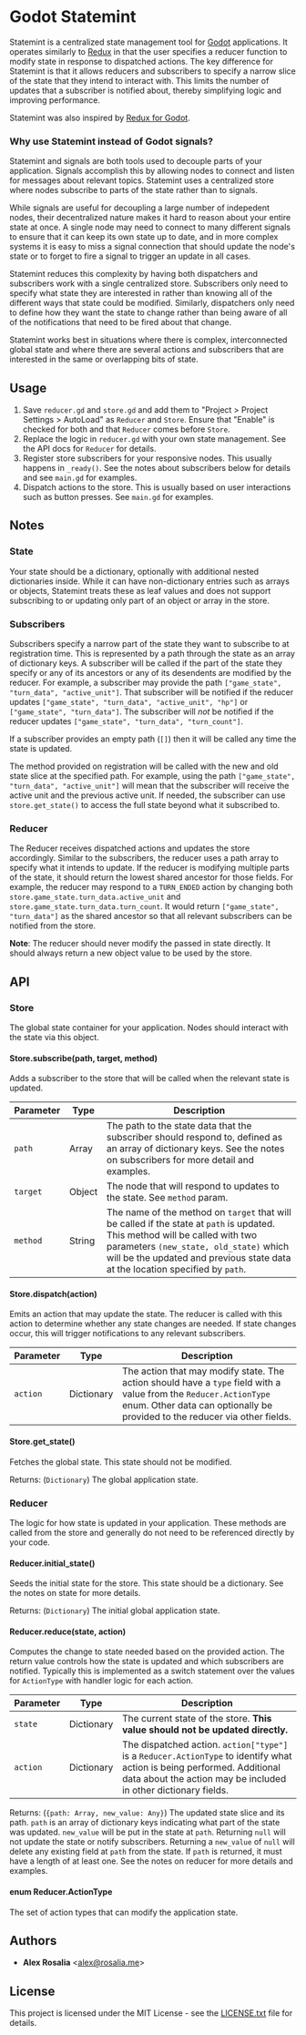 # Godot Statemint

Statemint is a centralized state management tool for [Godot](https://godotengine.org/) applications. It operates similarly to [Redux](https://redux.js.org/) in that the user specifies a reducer function to modify state in response to dispatched actions. The key difference for Statemint is that it allows reducers and subscribers to specify a narrow slice of the state that they intend to interact with. This limits the number of updates that a subscriber is notified about, thereby simplifying logic and improving performance.

Statemint was also inspired by [Redux for Godot](https://github.com/glumpyfish/godot_redux).

### Why use Statemint instead of Godot signals?

Statemint and signals are both tools used to decouple parts of your application. Signals accomplish this by allowing nodes to connect and listen for  messages about relevant topics. Statemint uses a centralized store where nodes subscribe to parts of the state rather than to signals.

While signals are useful for decoupling a large number of indepedent nodes, their decentralized nature makes it hard to reason about your entire state at once. A single node may need to connect to many different signals to ensure that it can keep its own state up to date, and in more complex systems it is easy to miss a signal connection that should update the node's state or to forget to fire a signal to trigger an update in all cases.

Statemint reduces this complexity by having both dispatchers and subscribers work with a single centralized store. Subscribers only need to specify what state they are interested in rather than knowing all of the different ways that state could be modified. Similarly, dispatchers only need to define how they want the state to change rather than being aware of all of the notifications that need to be fired about that change.

Statemint works best in situations where there is complex, interconnected global state and where there are several actions and subscribers that are interested in the same or overlapping bits of state.

## Usage
1. Save `reducer.gd` and `store.gd` and add them to "Project > Project Settings > AutoLoad" as `Reducer` and `Store`. Ensure that "Enable" is checked for both and that `Reducer` comes before `Store`.
1. Replace the logic in `reducer.gd` with your own state management. See the API docs for `Reducer` for details.
1. Register store subscribers for your responsive nodes. This usually happens in `_ready()`. See the notes about subscribers below for details and see `main.gd` for examples.
1. Dispatch actions to the store. This is usually based on user interactions such as button presses. See `main.gd` for examples.

## Notes

### State
Your state should be a dictionary, optionally with additional nested dictionaries inside. While it can have non-dictionary entries such as arrays or objects, Statemint treats these as leaf values and does not support subscribing to or updating only part of an object or array in the store.

### Subscribers
Subscribers specify a narrow part of the state they want to subscribe to at registration time. This is represented by a path through the state as an array of dictionary keys. A subscriber will be called if the part of the state they specify or any of its ancestors or any of its desendents are modified by the reducer. For example, a subscriber may provide the path `["game_state", "turn_data", "active_unit"]`. That subscriber will be notified if the reducer updates `["game_state", "turn_data", "active_unit", "hp"]` or `["game_state", "turn_data"]`. The subscriber will *not* be notified if the reducer updates `["game_state", "turn_data", "turn_count"]`.

If a subscriber provides an empty path (`[]`) then it will be called any time the state is updated.

The method provided on registration will be called with the new and old state slice at the specified path. For example, using the path `["game_state", "turn_data", "active_unit"]` will mean that the subscriber will receive the active unit and the previous active unit. If needed, the subscriber can use `store.get_state()` to access the full state beyond what it subscribed to.

### Reducer
The Reducer receives dispatched actions and updates the store accordingly. Similar to the subscribers, the reducer uses a path array to specify what it intends to update. If the reducer is modifying multiple parts of the state, it should return the lowest shared ancestor for those fields. For example, the reducer may respond to a `TURN_ENDED` action by changing both `store.game_state.turn_data.active_unit` and `store.game_state.turn_data.turn_count`. It would return `["game_state", "turn_data"]` as the shared ancestor so that all relevant subscribers can be notified from the store.

**Note**: The reducer should never modify the passed in state directly. It should always return a new object value to be used by the store.

## API

### Store
The global state container for your application. Nodes should interact with the state via this object.

#### Store.subscribe(path, target, method)
Adds a subscriber to the store that will be called when the relevant state is updated.

Parameter | Type | Description
--- | --- | ---
`path` | Array | The path to the state data that the subscriber should respond to, defined as an array of dictionary keys. See the notes on subscribers for more detail and examples.
`target` | Object | The node that will respond to updates to the state. See `method` param.
`method` | String | The name of the method on `target` that will be called if the state at `path` is updated. This method will be called with two parameters `(new_state, old_state)` which will be the updated and previous state data at the location specified by `path`.

#### Store.dispatch(action)
Emits an action that may update the state. The reducer is called with this action to determine whether any state changes are needed. If state changes occur, this will trigger notifications to any relevant subscribers.

Parameter | Type | Description
--- | --- | ---
`action` | Dictionary | The action that may modify state. The action should have a `type` field with a value from the `Reducer.ActionType` enum. Other data can optionally be provided to the reducer via other fields.

#### Store.get_state()
Fetches the global state. This state should not be modified.

Returns: (`Dictionary`) The global application state.


### Reducer
The logic for how state is updated in your application. These methods are called from the store and generally do not need to be referenced directly by your code.

#### Reducer.initial_state()
Seeds the initial state for the store. This state should be a dictionary. See the notes on state for more details.

Returns: (`Dictionary`) The initial global application state.

#### Reducer.reduce(state, action)
Computes the change to state needed based on the provided action. The return value controls how the state is updated and which subscribers are notified. Typically this is implemented as a switch statement over the values for `ActionType` with handler logic for each action.

Parameter | Type | Description
--- | --- | ---
`state` | Dictionary | The current state of the store. **This value should not be updated directly.**
`action` | Dictionary | The dispatched action. `action["type"]` is a `Reducer.ActionType` to identify what action is being performed. Additional data about the action may be included in other dictionary fields.

Returns: (`{path: Array, new_value: Any}`) The updated state slice and its path. `path` is an array of dictionary keys indicating what part of the state was updated. `new_value` will be put in the state at `path`. Returning `null` will not update the state or notify subscribers. Returning a `new_value` of `null` will delete any existing field at `path` from the state. If `path` is returned, it must have a length of at least one. See the notes on reducer for more details and examples.

#### enum Reducer.ActionType
The set of action types that can modify the application state.

## Authors

* **Alex Rosalia** <<alex@rosalia.me>>

## License

This project is licensed under the MIT License - see the [LICENSE.txt](LICENSE.txt) file for details.
